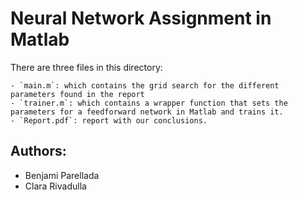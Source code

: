 # Neural Network Assignment in Matlab

There are three files in this directory:

    - `main.m`: which contains the grid search for the different parameters found in the report
    - `trainer.m`: which contains a wrapper function that sets the parameters for a feedforward network in Matlab and trains it.
    - `Report.pdf`: report with our conclusions.

## Authors:

- Benjami Parellada
- Clara Rivadulla
